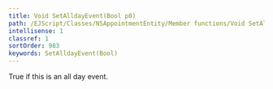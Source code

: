 ```yaml
---
title: Void SetAlldayEvent(Bool p0)
path: /EJScript/Classes/NSAppointmentEntity/Member functions/Void SetAlldayEvent(Bool p_0)
intellisense: 1
classref: 1
sortOrder: 983
keywords: SetAlldayEvent(Bool)
---
```



True if this is an all day event.


